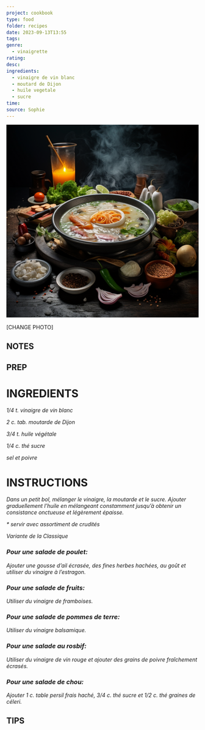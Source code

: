 ```yaml
---
project: cookbook
type: food
folder: recipes
date: 2023-09-13T13:55
tags: 
genre:
  - vinaigrette
rating: 
desc: 
ingredients:
  - vinaigre de vin blanc
  - moutard de Dijon
  - huile vegetale
  - sucre
time: 
source: Sophie
---
```


![IMAGE](_default.png)


[CHANGE PHOTO]


## NOTES




## PREP


# INGREDIENTS

_1/4 t. vinaigre de vin blanc_

_2 c. tab. moutarde de Dijon_

_3/4 t. huile végétale_

_1/4 c. thé sucre_

_sel et poivre_



# INSTRUCTIONS

_Dans un petit bol, mélanger le vinaigre, la_
_moutarde et le sucre. Ajouter graduellement_
_l’huile en mélangeant constamment jusqu’à_
_obtenir un consistance onctueuse et légèrement_
_épaisse._

_* servir avec assortiment de crudités_

_Variante de la Classique_

### _Pour une salade de poulet:_

_Ajouter une gousse d’ail écrasée, des fines herbes_
_hachées, au goût et utiliser du vinaigre à_
_l’estragon._

### _Pour une salade de fruits:_

_Utiliser du vinaigre de framboises._

### _Pour une salade de pommes de terre:_

_Utiliser du vinaigre balsamique._

### _Pour une salade au rosbif:_

_Utiliser du vinaigre de vin rouge et ajouter des_
_grains de poivre fraîchement écrasés._

### _Pour une salade de chou:_

_Ajouter 1 c. table persil frais haché, 3/4 c. thé_
_sucre et 1/2 c. thé graines de céleri._

## TIPS



